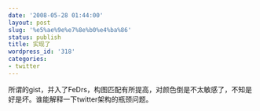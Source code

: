 ```yaml
---
date: '2008-05-28 01:44:00'
layout: post
slug: '%e5%ae%9e%e7%8e%b0%e4%ba%86'
status: publish
title: 实现了
wordpress_id: '318'
categories:
- twitter
---
```


所谓的gist，并入了FeDrs，构图匹配有所提高，对颜色倒是不太敏感了，不知是好是坏。谁能解释一下twitter架构的瓶颈问题。  

